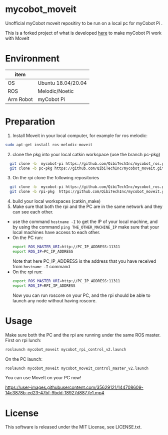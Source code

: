 # mycobot_moveit
Unofficial myCobot moveit repositiry to be run on a local pc for myCobot Pi .

This is a forked project of what is developed [here](https://github.com/nisshan-x/mycobot_moveit) to make myCobot Pi work with MoveIt 
# Environment
| item |  |
|---|---|
| OS | Ubuntu 18.04/20.04 |
| ROS | Melodic/Noetic |
| Arm Robot | myCobot Pi |

# Preparation
1. Install Moveit in your local computer, for example for ros melodic:
  ```bash
  sudo apt-get install ros-melodic-moveit
  ```

2. clone the pkg into your local catkin workspace (use the branch pc-pkg)
  ```bash
    git clone -b  mycobot-pi https://github.com/QibiTechInc/mycobot_ros.git
    git clone -b pc-pkg https://github.com/QibiTechInc/mycobot_moveit.git
  ```
3. On the rpi clone the following repositories
  ```bash
    git clone -b  mycobot-pi https://github.com/QibiTechInc/mycobot_ros.git
    git clone -b rpi-pkg  https://github.com/QibiTechInc/mycobot_moveit.git
  ```
4. build your local workspaces (catkin_make)
5. Make sure that both the rpi and the PC are in the same network and they can see each other. 
  * use the command `hostname -I` to get the IP of your local machine, and by using the command `ping THE_OTHER_MACHINE_IP` make sure that your local machines have access to each other. 
  * On the PC run:
    ```bash
    export ROS_MASTER_URI=http://PC_IP_ADDRESS:11311
    export ROS_IP=PC_IP_ADDRESS        
    ```
    Note that here PC_IP_ADDRESS is the address that you have received from `hostname -I` command
  * On the rpi run:
    ```bash
    export ROS_MASTER_URI=http://PC_IP_ADDRESS:11311
    export ROS_IP=RPI_IP_ADDRESS        
    ```
    Now you can run roscore on your PC, and the rpi should be able to launch any node without having roscore.
# Usage
Make sure both the PC and the rpi are running under the same ROS master. 
First on rpi lunch:
```bash
roslaunch mycobot_moveit mycobot_rpi_control_v2.launch
```
On the PC launch: 
```bash
roslaunch mycobot_moveit mycobot_moveit_control_master_v2.launch
```
You can use MoveIt on your PC now!

https://user-images.githubusercontent.com/35629121/144708609-14c3878b-ed23-47bf-9bdd-18927d8877e1.mp4



# License
This software is released under the MIT License, see LICENSE.txt.
